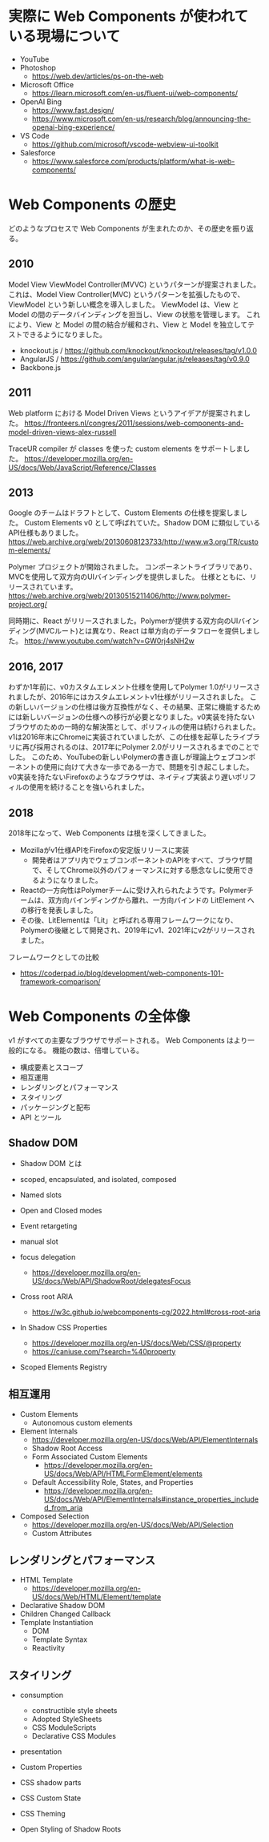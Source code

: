# 実際に Web Components が使われている現場について
- YouTube
- Photoshop
  - https://web.dev/articles/ps-on-the-web 
- Microsoft Office
  - https://learn.microsoft.com/en-us/fluent-ui/web-components/
- OpenAI Bing
  - https://www.fast.design/ 
  - https://www.microsoft.com/en-us/research/blog/announcing-the-openai-bing-experience/
- VS Code
  - https://github.com/microsoft/vscode-webview-ui-toolkit
- Salesforce
  - https://www.salesforce.com/products/platform/what-is-web-components/
 
# Web Components の歴史
どのようなプロセスで Web Components が生まれたのか、その歴史を振り返る。

## 2010
Model View ViewModel Controller(MVVC) というパターンが提案されました。
これは、Model View Controller(MVC) というパターンを拡張したもので、ViewModel という新しい概念を導入しました。
ViewModel は、View と Model の間のデータバインディングを担当し、View の状態を管理します。
これにより、View と Model の間の結合が緩和され、View と Model を独立してテストできるようになりました。
- knockout.js / https://github.com/knockout/knockout/releases/tag/v1.0.0
- AngularJS / https://github.com/angular/angular.js/releases/tag/v0.9.0
- Backbone.js
## 2011
Web platform における Model Driven Views というアイデアが提案されました。
https://fronteers.nl/congres/2011/sessions/web-components-and-model-driven-views-alex-russell

TraceUR compiler が classes を使った custom elements をサポートしました。
https://developer.mozilla.org/en-US/docs/Web/JavaScript/Reference/Classes

## 2013
Google のチームはドラフトとして、Custom Elements の仕様を提案しました。
Custom Elements v0 として呼ばれていた。Shadow DOM に類似しているAPI仕様もありました。
https://web.archive.org/web/20130608123733/http://www.w3.org/TR/custom-elements/

Polymer プロジェクトが開始されました。
コンポーネントライブラリであり、MVCを使用して双方向のUIバインディングを提供しました。
仕様とともに、リリースされています。
https://web.archive.org/web/20130515211406/http://www.polymer-project.org/

同時期に、React がリリースされました。Polymerが提供する双方向のUIバインディング(MVCルート)とは異なり、React は単方向のデータフローを提供しました。
https://www.youtube.com/watch?v=GW0rj4sNH2w

## 2016, 2017
わずか1年前に、v0カスタムエレメント仕様を使用してPolymer 1.0がリリースされましたが、2016年にはカスタムエレメントv1仕様がリリースされました。
この新しいバージョンの仕様は後方互換性がなく、その結果、正常に機能するためには新しいバージョンの仕様への移行が必要となりました。v0実装を持たないブラウザのための一時的な解決策として、ポリフィルの使用は続けられました。
v1は2016年末にChromeに実装されていましたが、この仕様を起草したライブラリに再び採用されるのは、2017年にPolymer 2.0がリリースされるまでのことでした。
このため、YouTubeの新しいPolymerの書き直しが理論上ウェブコンポーネントの使用に向けて大きな一歩である一方で、問題を引き起こしました。v0実装を持たないFirefoxのようなブラウザは、ネイティブ実装より遅いポリフィルの使用を続けることを強いられました。

## 2018
2018年になって、Web Components は根を深くしてきました。
- Mozillaがv1仕様APIをFirefoxの安定版リリースに実装
  - 開発者はアプリ内でウェブコンポーネントのAPIをすべて、ブラウザ間で、そしてChrome以外のパフォーマンスに対する懸念なしに使用できるようになりました。
- Reactの一方向性はPolymerチームに受け入れられたようです。Polymerチームは、双方向バインディングから離れ、一方向バインドの LitElement への移行を発表しました。
- その後、LitElementは「Lit」と呼ばれる専用フレームワークになり、Polymerの後継として開発され、2019年にv1、2021年にv2がリリースされました。

フレームワークとしての比較
- https://coderpad.io/blog/development/web-components-101-framework-comparison/ 

# Web Components の全体像
v1 がすべての主要なブラウザでサポートされる。
Web Components はより一般的になる。
機能の数は、倍増している。
- 構成要素とスコープ
- 相互運用
- レンダリングとパフォーマンス
- スタイリング
- パッケージングと配布
- API とツール

## Shadow DOM
- Shadow DOM とは
- scoped, encapsulated, and isolated, composed
- Named slots
- Open and Closed modes
- Event retargeting
- manual slot
- focus delegation
  - https://developer.mozilla.org/en-US/docs/Web/API/ShadowRoot/delegatesFocus
- Cross root ARIA
  - https://w3c.github.io/webcomponents-cg/2022.html#cross-root-aria
- In Shadow CSS Properties
  - https://developer.mozilla.org/en-US/docs/Web/CSS/@property
  - https://caniuse.com/?search=%40property

- Scoped Elements Registry

## 相互運用
- Custom Elements
  - Autonomous custom elements
- Element Internals
  - https://developer.mozilla.org/en-US/docs/Web/API/ElementInternals
  - Shadow Root Access
  - Form Associated Custom Elements
    - https://developer.mozilla.org/en-US/docs/Web/API/HTMLFormElement/elements
  - Default Accessibility Role, States, and Properties
    - https://developer.mozilla.org/en-US/docs/Web/API/ElementInternals#instance_properties_included_from_aria
- Composed Selection
  - https://developer.mozilla.org/en-US/docs/Web/API/Selection
  - Custom Attributes

## レンダリングとパフォーマンス
- HTML Template
  - https://developer.mozilla.org/en-US/docs/Web/HTML/Element/template
- Declarative Shadow DOM
- Children Changed Callback
- Template Instantiation
  - DOM
  - Template Syntax
  - Reactivity

## スタイリング
- consumption
  - constructible style sheets
  - Adopted StyleSheets
  - CSS ModuleScripts
  - Declarative CSS Modules

- presentation
- Custom Properties
- CSS shadow parts
- CSS Custom State
- CSS Theming
- Open Styling of Shadow Roots

